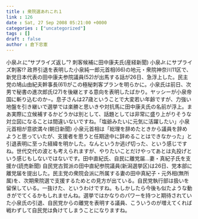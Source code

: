 ```yaml
---
title : 衆院選あれこれ１
link : 126
date : Sat, 27 Sep 2008 05:21:00 +0000
categories : ["uncategorized"]
tags : []
draft : false
author : 倉下忠憲
---
```


小泉Jr.に“サプライズ返し”? 刺客候補に田中康夫氏(産経新聞) 小泉Jr.にサプライズ刺客!? 政界引退を表明した小泉純一郎元首相(66)の地元・衆院神奈川11区で、新党日本代表の田中康夫参院議員(52)が出馬する話が26日、急浮上した。民主党の鳩山由紀夫幹事長(61)がこの極秘刺客プランを明らかに。小泉氏は前日、次男で秘書の進次郎氏(27)を後継とする意向を表明したばかり。ヤッシーが小泉帝国に斬り込むのか−。息子さんは27歳ということで大変若い年齢ですが、力強い地盤を引き継いで選挙では楽勝と思いきや対抗馬に田中康夫氏の名前が浮上。まあ実際に立候補するかどうかは別として、話題としては非常に盛り上がりそうな対立図になることは間違いないですね。「塩爺みたいに元気に活躍したい」小泉元首相が意欲満々(朝日新聞) 小泉元首相は「総理を辞めたときから議員を辞めようと思っていたが、支援者を思うと任期途中に辞めることはできなかった」と引退表明に至った経緯を明かした。なんというか逃げ切った、という感じですね。世代交代の波とも考えられますが、やりたいことだけやってあとは丸投げという感じもしないではないです。田中直紀氏、自民に離党届...妻・真紀子氏を支援か(読売新聞) 自民党古賀派の田中直紀参院議員(新潟選挙区)は26日、党本部に離党届を提出した。民主党の衆院会派に所属する妻の田中真紀子・元外相(無所属)を、次期衆院選で支援するためとの見方が出ている。自民党執行部は扱いを留保している。一抜けた、というわけですね。もしかしたら今後も似たような動きがでてくるかもしれませんね。選挙ではかなりのパワーを持つと期待されていた小泉氏の引退、自民党からの離党を表明する議員、こういうのが増えてくれば戦わずして自民党は負けてしまうことになりますね。

